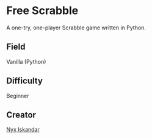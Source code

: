 # Free Scrabble
A one-try, one-player Scrabble game written in Python.

## Field
Vanilla (Python)

## Difficulty
Beginner

## Creator
[Nyx Iskandar](https://github.com/xyntechx/)
